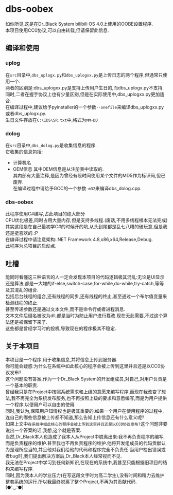 # dbs-oobex
如你所见,这是在Dr_Black System bilibili OS 4.0上使用的OOBE设置程序.  
本项目使用CC0协议,可以自由转载,但请保留此信息.

## 编译和使用
### uplog
在`src`目录中,`dbs_uplogx.py`和`dbs_uplogxx.py`是上传日志的两个程序,但通常只使用一个.  
两者的区别是:dbs_uplogxx.py是支持上传用户生日的,而dbs_uplogx.py不支持.  
同时,二者在握手协议上也有少量区别,但是在实际使用中,dbs_uplogxx.py更加适合.  
在编译过程中,建议给予pyinstaller的一个参数`--onefile`来编译dbs_uplogxx.py或者dbs_uplogx.py.  
生日文件存放在`C:\IDS\SR.txt`中,格式为`MM-DD`  
### dolog
在`src`目录中,`dbs_dolog.py`是收集信息的程序.  
它收集的信息包括:
- 计算机名
- OEM信息
其中OEM信息是从注册表中读取的.  
其内部有大量注释,是因为曾经有段时间使用某个文件的MD5作为标识码,但已废弃.  
在编译过程中请给予GCC的一个参数`-m32`来编译dbs_dolog.cpp.  
### dbs-oobex
此程序使用C#编写,占此项目的绝大部分  
CPU优化极差,同时占用大量内存,但是支持多线程.(废话,不用多线程根本无法完成)  
其实这段是在自己最初学C#的时候开的坑,从头到尾都是乱七八糟的破玩意,但是我还是挺喜欢的.:P  
在编译过程中请注意架构:.NET Framework 4.8,x86,x64,Release,Debug.  
此程序为总项目的启动点.

## 吐槽
能同时看懂这三种语言的人一定会发现本项目的代码逻辑极其混乱:无论是UI显示还是算法,都是一大堆的if-else,switch-case,for-while,do-while,try-catch,等等及其混乱的组合.  
包括后台线程的组合,还有线程的同步,还有线程的终止,甚至通过一个布尔值变量来检测线程的终止.  
甚至传递参数还是通过文本文件,而不是命令行或者进程消息.  
文本文件后缀名被改为dll,都是当时为防止用户进行篡改.现在无此需要,不过这个算法还是被保留下来了.  
这些都是曾经学习时的投机,导致现在的程序极其不稳定.  

## 关于本项目
本项目是一个程序,用于收集信息,并将信息上传到服务器.  
你可能会疑惑:为什么在系统中如此核心的程序会被上传到这里并且还是以CC0协议发布?  
这个问题没有答案,作为一个Dr_Black System的开发组成员,对自己,对用户负责是一个基本的职责.  
曾经我只是在Project中按照系统需求和上级的意愿来编写程序,而现在我改变了想法,我不再完全为系统发布服务,也不再按照上级的要求和意愿编写,而是为用户提供一个程序,以便用户可以自由的使用.  
同时,我认为,保障用户知情权也是极其重要的.如果一个用户在使用程序的过程中,连自己的哪些信息被上传都不知道,那么告知上传信息还有什么意义呢?  
如果上文中`在系统中如此核心的程序会被上传到这里并且还是以CC0协议发布?`这个问题非要说出一个答案的话,我想,这个就是答案.  
当然,Dr_Black本人也造成了我本人从Project中脱离出来:我不再负责程序的编写,而是负责程序的维护.甚至我也不再负责程序的维护.他将开发组成员的代码贡献认为是理所应当的,并且他对我们给他的代码和程序完全不负责任.当用户检出错误或者bug时,我们提出解决方案后,Dr_Black本人经常视而不见.  
我无法在Project中学习到任何新知识,在现在的系统中,我甚至只能根据旧项目的结构来编写程序.  
同时,因为我本人的学业压力(在写这段文字时为高二学生),没有时间和精力去维护整套系统的运行.所以我最终脱离了整个Project,不再为其贡献代码.  
(●'◡'●)  
